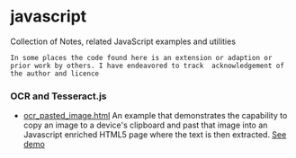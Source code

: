 # javascript
Collection of Notes, related JavaScript examples and utilities

`In some places the code found here is an extension or adaption or prior work by others. I have endeavored to track 
acknowledgement of the author and licence`

### OCR and Tesseract.js
-  [ocr_pasted_image.html](../tesseract_js/ocr_pasted_image.html]) An example that demonstrates the capability to copy an image to a device's clipboard and past that image into an
Javascript enriched HTML5 page where the text is then extracted. [See demo]()
 
  
